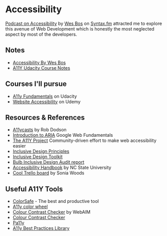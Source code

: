 # Accessibility

[Podcast on Accessibility](https://syntax.fm/show/072/accessibility) by [Wes Bos](https://twitter.com/wesbos) on [Syntax.fm](https://syntax.fm) attracted me to explore this avenue of Web Development which is honestly the most neglected aspect by most of the developers.

## Notes
- [Accessibility By Wes Bos](accessibility-by-wesbos.md)
- [A11Y Udacity Course Notes](a11y-fundamentals-by-udacity/)

## Courses I'll pursue

- [A11y Fundamentals](https://bit.ly/web-a11y) on Udacity
- [Website Accessibility](https://udemy.com/website-accessibility-course) on Udemy

## Resources & References

- [A11ycasts](https://www.youtube.com/playlist?list=PLNYkxOF6rcICWx0C9LVWWVqvHlYJyqw7g) by Rob Dodson
- [Introduction to ARIA](https://developers.google.com/web/fundamentals/accessibility/semantics-aria/) Google Web Fundamentals
- [The A11Y Project](https://a11yproject.com/) Community-driven effort to make web accessibility easier
- [Inclusive Design Principles](https://inclusivedesignprinciples.org/)
- [Inclusive Design Toolkit](http://www.inclusivedesigntoolkit.com/whatis/whatis.html)
- [Bulb Inclusive Design Audit report](https://bulbenergy.github.io/bulb-audit/)
- [Accessibility Handbook](https://accessibility.oit.ncsu.edu/it-accessibility-at-nc-state/developers/accessibility-handbook/) by NC State University
- [Cool Trello board](https://trello.com/b/6faoPv94/accessibility-resources) by Sonia Woods

## Useful A11Y Tools

- [ColorSafe](http://colorsafe.co/) - The best and productive tool
- [A11y color wheel](https://gmazzocato.altervista.org/colorwheel/wheel.php)
- [Colour Contrast Checker](https://webaim.org/resources/contrastchecker/) by WebAIM
- [Colour Contrast Checker](https://snook.ca/technical/colour_contrast/colour.html#fg=33FF33,bg=333333)
- [Pa11y](http://pa11y.org/)
- [A11y Best Practices Library](https://www.ssa.gov/accessibility/bpl/default.htm)